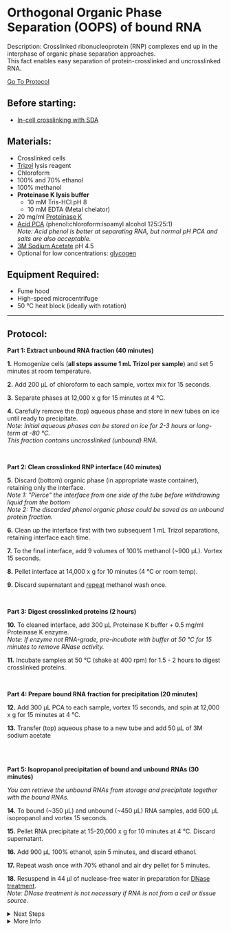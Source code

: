 Orthogonal Organic Phase Separation (OOPS) of bound RNA
================================================================================
Description: Crosslinked ribonucleoprotein (RNP) complexes end up in the interphase of organic phase separation approaches.<br/>
This fact enables easy separation of protein-crosslinked and uncrosslinked RNA.

[Go To Protocol](#protocol)

Before starting:
--------------------------------------------------------------------------------
* [In-cell crosslinking with SDA](./SDA-Xlinking.md)

Materials:
--------------------------------------------------------------------------------
  * Crosslinked cells
  * [Trizol](https://www.thermofisher.com/order/catalog/product/15596026#/15596026) lysis reagent
  * Chloroform
  * 100% and 70% ethanol
  * 100% methanol
  * **Proteinase K lysis buffer**
    * 10 mM Tris-HCl pH 8
    * 10 mM EDTA (Metal chelator)
  * 20 mg/ml [Proteinase K](https://www.thermofisher.com/order/catalog/product/25530049#/25530049)
  * [Acid PCA](https://www.thermofisher.com/order/catalog/product/AM9722#/AM9722) (phenol:chloroform:isoamyl alcohol 125:25:1)<br/>
  _Note: Acid phenol is better at separating RNA, but normal pH PCA and salts are also acceptable._
  * [3M Sodium Acetate](https://www.fishersci.com/shop/products/sodium-acetate-3m-aq-soln-ph-4-5-autoclaved/AAJ61288EQE) pH 4.5
  * Optional for low concentrations: [glycogen](https://www.thermofisher.com/order/catalog/product/10814010#/10814010)
  
Equipment Required:
--------------------------------------------------------------------------------
  * Fume hood
  * High-speed microcentrifuge
  * 50 °C heat block (ideally with rotation)

___
Protocol:
--------------------------------------------------------------------------------

**Part 1: Extract unbound RNA fraction (40 minutes)**

**1.** Homogenize cells (**all steps assume 1 mL Trizol per sample**) and set 5 minutes at room temperature.

**2.** Add 200 µL of chloroform to each sample, vortex mix for 15 seconds.
  
**3.** Separate phases at 12,000 x g for 15 minutes at 4 °C.

**4.** Carefully remove the (top) aqueous phase and store in new tubes on ice until ready to precipitate.<br/>
_Note: Initial aqueous phases can be stored on ice for 2-3 hours or long-term at -80 °C._<br/>
_This fraction contains uncrosslinked (unbound) RNA._

<br/>

**Part 2: Clean crosslinked RNP interface (40 minutes)**

**5.** Discard (bottom) organic phase (in appropriate waste container), retaining only the interface.<br/>
_Note 1: "Pierce" the interface from one side of the tube before withdrawing liquid from the bottom_<br/>
_Note 2: The discarded phenol organic phase could be saved as an unbound protein fraction._

**6.** Clean up the interface first with two subsequent 1 mL Trizol separations, retaining interface each time.

**7.** To the final interface, add 9 volumes of 100% methanol (~900 µL). Vortex 15 seconds.

**8.** Pellet interface at 14,000 x g for 10 minutes (4 °C or room temp). 

**9.** Discard supernatant and <ins>repeat</ins> methanol wash once.

<br/>

**Part 3: Digest crosslinked proteins (2 hours)**

**10.** To cleaned interface, add 300 µL Proteinase K buffer + 0.5 mg/ml Proteinase K enzyme.<br/>
_Note: If enzyme not RNA-grade, pre-incubate with buffer at 50 °C for 15 minutes to remove RNase activity._

**11.** Incubate samples at 50 °C (shake at 400 rpm) for 1.5 - 2 hours to digest crosslinked proteins.

<br/>

**Part 4: Prepare bound RNA fraction for precipitation (20 minutes)**

**12.** Add 300 µL PCA to each sample, vortex 15 seconds, and spin at 12,000 x g for 15 minutes at 4 °C.

**13.** Transfer (top) aqueous phase to a new tube and add 50 µL of 3M sodium acetate

<br/><br/>

**Part 5: Isopropanol precipitation of bound and unbound RNAs (30 minutes)**

_You can retrieve the unbound RNAs from storage and precipitate together with the bound RNAs._

**14.** To bound (~350 µL) and unbound (~450 µL) RNA samples, add 600 µL isopropanol and vortex 15 seconds.

**15.** Pellet RNA precipitate at 15-20,000 x g for 10 minutes at 4 °C. Discard supernatant.

**16.** Add 900 µL 100% ethanol, spin 5 minutes, and discard ethanol. 

**17.** Repeat wash once with 70% ethanol and air dry pellet for 5 minutes.

**18.** Resuspend in 44 µl of nuclease-free water in preparation for [DNase treatment](../General/TURBO-DNase.md).<br/>
_Note: DNase treatment is not necessary if RNA is not from a cell or tissue source._
  
<!-- The text below creates dropdown lists for links to next steps or hyperlinks -->

<details>
  <summary>Next Steps</summary>
  
</p> <a href="../Mutational-Profiling/MaP-RT-Marathon.md">
MaP with Marathon RT</a>

</p> <a href="../NGS/Second-Strand-Synthesis.md">
Second-Strand Synthesis</a>

</p> <a href="../NGS/Two-Step-PCR-Library.md">
2-step PCR library generation </a>

</details>

<details>
  <summary>More Info</summary>
  
  <a href="https://doi.org/10.1038/s41587-018-0001-2">
Original OOPS paper</a>  
<br/>
  <a href="https://doi.org/10.1038/s41596-020-0344-2">
Published OOPS protocol</a> 

</details>
